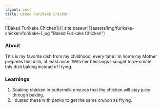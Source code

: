```yaml
---
layout: post
title: Baked Furikake Chicken
---
```


![Baked Furikake Chicken]({{ site.baseurl }}assets/img/furikake-chicken/furikake-1.jpg "Baked Furikake Chicken")

### About
This is my favorite dish from my childhood, every time I'm home my Mother prepares this dish, at least once. With her blessings I sought to re-create this dish baking instead of frying.

### Learnings
1. Soaking chicken in buttermilk ensures that the chicken will stay juicy through baking.
2. I dusted these with panko to get the same crunch as frying.
